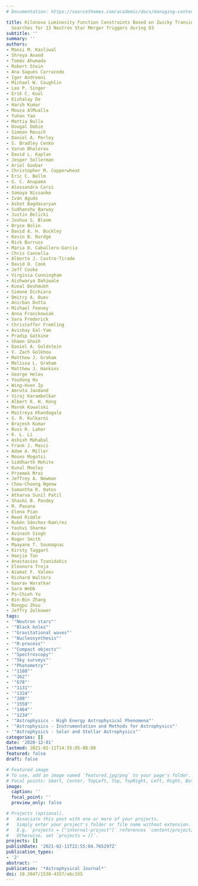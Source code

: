 ```yaml
---
# Documentation: https://sourcethemes.com/academic/docs/managing-content/

title: Kilonova Luminosity Function Constraints Based on Zwicky Transient Facility
  Searches for 13 Neutron Star Merger Triggers during O3
subtitle: ''
summary: ''
authors:
- Mansi M. Kasliwal
- Shreya Anand
- Tomás Ahumada
- Robert Stein
- Ana Sagués Carracedo
- Igor Andreoni
- Michael W. Coughlin
- Leo P. Singer
- Erik C. Kool
- Kishalay De
- Harsh Kumar
- Mouza AlMualla
- Yuhan Yao
- Mattia Bulla
- Dougal Dobie
- Simeon Reusch
- Daniel A. Perley
- S. Bradley Cenko
- Varun Bhalerao
- David L. Kaplan
- Jesper Sollerman
- Ariel Goobar
- Christopher M. Copperwheat
- Eric C. Bellm
- G. C. Anupama
- Alessandra Corsi
- Samaya Nissanke
- Iván Agudo
- Ashot Bagdasaryan
- Sudhanshu Barway
- Justin Belicki
- Joshua S. Bloom
- Bryce Bolin
- David A. H. Buckley
- Kevin B. Burdge
- Rick Burruss
- Maria D. Caballero-Garcı́a
- Chris Cannella
- Alberto J. Castro-Tirado
- David O. Cook
- Jeff Cooke
- Virginia Cunningham
- Aishwarya Dahiwale
- Kunal Deshmukh
- Simone Dichiara
- Dmitry A. Duev
- Anirban Dutta
- Michael Feeney
- Anna Franckowiak
- Sara Frederick
- Christoffer Fremling
- Avishay Gal-Yam
- Pradip Gatkine
- Shaon Ghosh
- Daniel A. Goldstein
- V. Zach Golkhou
- Matthew J. Graham
- Melissa L. Graham
- Matthew J. Hankins
- George Helou
- Youdong Hu
- Wing-Huen Ip
- Amruta Jaodand
- Viraj Karambelkar
- Albert K. H. Kong
- Marek Kowalski
- Maitreya Khandagale
- S. R. Kulkarni
- Brajesh Kumar
- Russ R. Laher
- K. L. Li
- Ashish Mahabal
- Frank J. Masci
- Adam A. Miller
- Moses Mogotsi
- Siddharth Mohite
- Kunal Mooley
- Przemek Mroz
- Jeffrey A. Newman
- Chow-Choong Ngeow
- Samantha R. Oates
- Atharva Sunil Patil
- Shashi B. Pandey
- M. Pavana
- Elena Pian
- Reed Riddle
- Rubén Sánchez-Ram\ŕez
- Yashvi Sharma
- Avinash Singh
- Roger Smith
- Maayane T. Soumagnac
- Kirsty Taggart
- Hanjie Tan
- Anastasios Tzanidakis
- Eleonora Troja
- Azamat F. Valeev
- Richard Walters
- Gaurav Waratkar
- Sara Webb
- Po-Chieh Yu
- Bin-Bin Zhang
- Rongpu Zhou
- Jeffry Zolkower
tags:
- '"Neutron stars"'
- '"Black holes"'
- '"Gravitational waves"'
- '"Nucleosynthesis"'
- '"R-process"'
- '"Compact objects"'
- '"Spectroscopy"'
- '"Sky surveys"'
- '"Photometry"'
- '"1108"'
- '"162"'
- '"678"'
- '"1131"'
- '"1324"'
- '"288"'
- '"1558"'
- '"1464"'
- '"1234"'
- '"Astrophysics - High Energy Astrophysical Phenomena"'
- '"Astrophysics - Instrumentation and Methods for Astrophysics"'
- '"Astrophysics - Solar and Stellar Astrophysics"'
categories: []
date: '2020-12-01'
lastmod: 2021-02-11T14:55:05-08:00
featured: false
draft: false

# Featured image
# To use, add an image named `featured.jpg/png` to your page's folder.
# Focal points: Smart, Center, TopLeft, Top, TopRight, Left, Right, BottomLeft, Bottom, BottomRight.
image:
  caption: ''
  focal_point: ''
  preview_only: false

# Projects (optional).
#   Associate this post with one or more of your projects.
#   Simply enter your project's folder or file name without extension.
#   E.g. `projects = ["internal-project"]` references `content/project/deep-learning/index.md`.
#   Otherwise, set `projects = []`.
projects: []
publishDate: '2021-02-11T22:55:04.765297Z'
publication_types:
- '2'
abstract: ''
publication: '*Astrophysical Journal*'
doi: 10.3847/1538-4357/abc335
---
```

